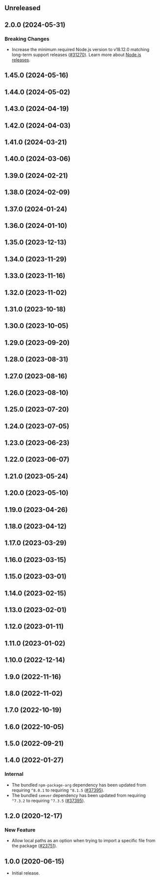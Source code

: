 <!-- Learn how to maintain this file at https://github.com/WordPress/gutenberg/tree/HEAD/packages#maintaining-changelogs. -->

## Unreleased

## 2.0.0 (2024-05-31)

### Breaking Changes

-   Increase the minimum required Node.js version to v18.12.0 matching long-term support releases ([#31270](https://github.com/WordPress/gutenberg/pull/61930)). Learn more about [Node.js releases](https://nodejs.org/en/about/previous-releases).

## 1.45.0 (2024-05-16)

## 1.44.0 (2024-05-02)

## 1.43.0 (2024-04-19)

## 1.42.0 (2024-04-03)

## 1.41.0 (2024-03-21)

## 1.40.0 (2024-03-06)

## 1.39.0 (2024-02-21)

## 1.38.0 (2024-02-09)

## 1.37.0 (2024-01-24)

## 1.36.0 (2024-01-10)

## 1.35.0 (2023-12-13)

## 1.34.0 (2023-11-29)

## 1.33.0 (2023-11-16)

## 1.32.0 (2023-11-02)

## 1.31.0 (2023-10-18)

## 1.30.0 (2023-10-05)

## 1.29.0 (2023-09-20)

## 1.28.0 (2023-08-31)

## 1.27.0 (2023-08-16)

## 1.26.0 (2023-08-10)

## 1.25.0 (2023-07-20)

## 1.24.0 (2023-07-05)

## 1.23.0 (2023-06-23)

## 1.22.0 (2023-06-07)

## 1.21.0 (2023-05-24)

## 1.20.0 (2023-05-10)

## 1.19.0 (2023-04-26)

## 1.18.0 (2023-04-12)

## 1.17.0 (2023-03-29)

## 1.16.0 (2023-03-15)

## 1.15.0 (2023-03-01)

## 1.14.0 (2023-02-15)

## 1.13.0 (2023-02-01)

## 1.12.0 (2023-01-11)

## 1.11.0 (2023-01-02)

## 1.10.0 (2022-12-14)

## 1.9.0 (2022-11-16)

## 1.8.0 (2022-11-02)

## 1.7.0 (2022-10-19)

## 1.6.0 (2022-10-05)

## 1.5.0 (2022-09-21)

## 1.4.0 (2022-01-27)

### Internal

-   The bundled `npm-package-arg` dependency has been updated from requiring `^8.0.1` to requiring `^8.1.5` ([#37395](https://github.com/WordPress/gutenberg/pull/37395)).
-   The bundled `semver` dependency has been updated from requiring `^7.3.2` to requiring `^7.3.5` ([#37395](https://github.com/WordPress/gutenberg/pull/37395)).

## 1.2.0 (2020-12-17)

### New Feature

-   Allow local paths as an option when trying to import a specific file from the package ([#23751](https://github.com/WordPress/gutenberg/pull/23751)).

## 1.0.0 (2020-06-15)

-   Initial release.
